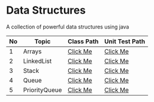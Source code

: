 # Data Structures
A collection of powerful data structures using java

| No | Topic         | Class Path                                                                                                                 | Unit Test Path                                                                                                             |
|----|---------------|----------------------------------------------------------------------------------------------------------------------------|----------------------------------------------------------------------------------------------------------------------------|
| 1  | Arrays        | [Click Me](https://github.com/mnpsnuwan/datastructures/tree/main/src/main/java/com/mnpsnuwan/datastructures/dynamicarray)  | [Click Me](https://github.com/mnpsnuwan/datastructures/tree/main/src/test/java/com/mnpsnuwan/datastructures/dynamicarray)  |
| 2  | LinkedList    | [Click Me](https://github.com/mnpsnuwan/datastructures/tree/main/src/main/java/com/mnpsnuwan/datastructures/linkedlist)    | [Click Me](https://github.com/mnpsnuwan/datastructures/tree/main/src/test/java/com/mnpsnuwan/datastructures/linkedlist)    |
| 3  | Stack         | [Click Me](https://github.com/mnpsnuwan/datastructures/tree/main/src/main/java/com/mnpsnuwan/datastructures/stack)         | [Click Me](https://github.com/mnpsnuwan/datastructures/tree/main/src/test/java/com/mnpsnuwan/datastructures/stack)         |
| 4  | Queue         | [Click Me](https://github.com/mnpsnuwan/datastructures/tree/main/src/main/java/com/mnpsnuwan/datastructures/queue)         | [Click Me](https://github.com/mnpsnuwan/datastructures/tree/main/src/test/java/com/mnpsnuwan/datastructures/queue)         |
| 5  | PriorityQueue | [Click Me](https://github.com/mnpsnuwan/datastructures/tree/main/src/main/java/com/mnpsnuwan/datastructures/priorityqueue) | [Click Me](https://github.com/mnpsnuwan/datastructures/tree/main/src/test/java/com/mnpsnuwan/datastructures/priorityqueue) |